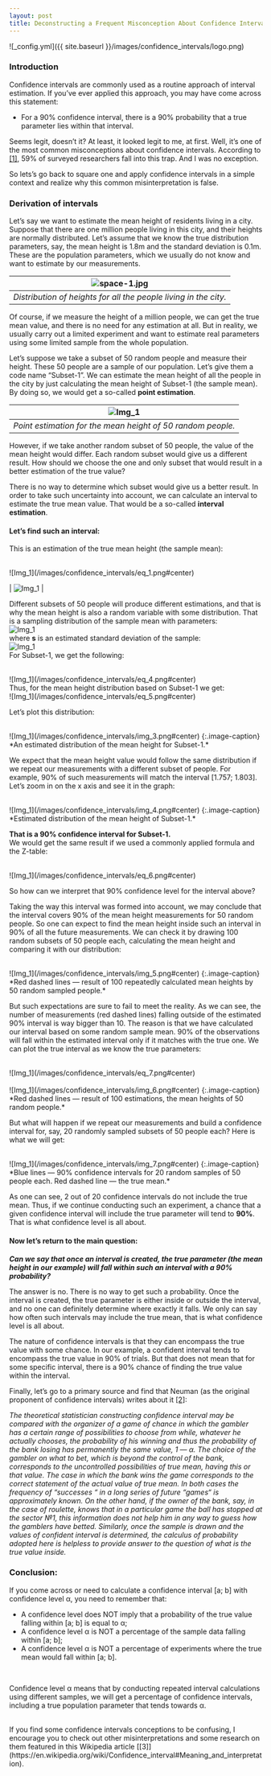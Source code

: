 ```yaml
---
layout: post
title: Deconstructing a Frequent Misconception About Confidence Intervals
---
```


![_config.yml]({{ site.baseurl }}/images/confidence_intervals/logo.png)

### Introduction
Confidence intervals are commonly used as a routine approach of interval estimation. If you’ve ever applied this approach, you may have come across this statement:

* For a 90% confidence interval, there is a 90% probability that a true parameter lies within that interval. <br>

Seems legit, doesn’t it? At least, it looked legit to me, at first. Well, it’s one of the most common misconceptions about confidence intervals. According to [[1]](http://www.ejwagenmakers.com/inpress/HoekstraEtAlPBR.pdf), 59% of surveyed researchers fall into this trap. And I was no exception.

So lets’s go back to square one and apply confidence intervals in a simple context and realize why this common misinterpretation is false. <br>

### Derivation of intervals
Let’s say we want to estimate the mean height of residents living in a city. Suppose that there are one million people living in this city, and their heights are normally distributed. Let’s assume that we know the true distribution parameters, say, the mean height is 1.8m and the standard deviation is 0.1m. These are the population parameters, which we usually do not know and want to estimate by our measurements.

| ![space-1.jpg](/images/confidence_intervals/img_1.png) | 
|:--:| 
| *Distribution of heights for all the people living in the city.* |

Of course, if we measure the height of a million people, we can get the true mean value, and there is no need for any estimation at all. But in reality, we usually carry out a limited experiment and want to estimate real parameters using some limited sample from the whole population. <br>

Let’s suppose we take a subset of 50 random people and measure their height. These 50 people are a sample of our population. Let’s give them a code name “Subset-1”. We can estimate the mean height of all the people in the city by just calculating the mean height of Subset-1 (the sample mean). By doing so, we would get a so-called **point estimation**.


| ![Img_1](/images/confidence_intervals/img_2.png#center) | 
|:--:| 
| *Point estimation for the mean height of 50 random people.* |


However, if we take another random subset of 50 people, the value of the mean height would differ. Each random subset would give us a different result. How should we choose the one and only subset that would result in a better estimation of the true value? <br>

There is no way to determine which subset would give us a better result. In order to take such uncertainty into account, we can calculate an interval to estimate the true mean value. That would be a so-called **interval estimation**. <br>

#### Let’s find such an interval:
This is an estimation of the true mean height (the sample mean): 

<br>
![Img_1](/images/confidence_intervals/eq_1.png#center)
<br>

| ![Img_1](/images/confidence_intervals/eq_1.png#center) | 

Different subsets of 50 people will produce different estimations, and that is why the mean height is also a random variable with some distribution. That is a sampling distribution of the sample mean with parameters:
<br>
![Img_1](/images/confidence_intervals/eq_2.png#center)
<br>
where **s** is an estimated standard deviation of the sample:
<br>
![Img_1](/images/confidence_intervals/eq_3.png#center)
<br>
For Subset-1, we get the following:

<br>
![Img_1](/images/confidence_intervals/eq_4.png#center)
<br>
Thus, for the mean height distribution based on Subset-1 we get:

<br>
![Img_1](/images/confidence_intervals/eq_5.png#center)
<br>

Let’s plot this distribution:

<br>
![Img_1](/images/confidence_intervals/img_3.png#center)
{:.image-caption}
*An estimated distribution of the mean height for Subset-1.*
<br>

We expect that the mean height value would follow the same distribution if we repeat our measurements with a different subset of people. For example, 90% of such measurements will match the interval [1.757; 1.803]. Let’s zoom in on the x axis and see it in the graph:

<br>
![Img_1](/images/confidence_intervals/img_4.png#center)
{:.image-caption}
*Estimated distribution of the mean height of Subset-1.*
<br>

**That is a 90% confidence interval for Subset-1.** <br>
We would get the same result if we used a commonly applied formula and the Z-table:

<br>
![Img_1](/images/confidence_intervals/eq_6.png#center)
<br>

So how can we interpret that 90% confidence level for the interval above? <br>

Taking the way this interval was formed into account, we may conclude that the interval covers 90% of the mean height measurements for 50 random people. So one can expect to find the mean height inside such an interval in 90% of all the future measurements. We can check it by drawing 100 random subsets of 50 people each, calculating the mean height and comparing it with our distribution:

<br>
![Img_1](/images/confidence_intervals/img_5.png#center)
{:.image-caption}
*Red dashed lines — result of 100 repeatedly calculated mean heights by 50 random sampled people.*
<br>

But such expectations are sure to fail to meet the reality. As we can see, the number of measurements (red dashed lines) falling outside of the estimated 90% interval is way bigger than 10. The reason is that we have calculated our interval based on some random sample mean. 90% of the observations will fall within the estimated interval only if it matches with the true one. We can plot the true interval as we know the true parameters:

<br>
![Img_1](/images/confidence_intervals/eq_7.png#center)
<br>

<br>
![Img_1](/images/confidence_intervals/img_6.png#center)
{:.image-caption}
*Red dashed lines — result of 100 estimations, the mean heights of 50 random people.*
<br>

But what will happen if we repeat our measurements and build a confidence interval for, say, 20 randomly sampled subsets of 50 people each? Here is what we will get:

<br>
![Img_1](/images/confidence_intervals/img_7.png#center)
{:.image-caption}
*Blue lines — 90% confidence intervals for 20 random samples of 50 people each. Red dashed line — the true mean.*
<br>

As one can see, 2 out of 20 confidence intervals do not include the true mean. Thus, if we continue conducting such an experiment, a chance that a given confidence interval will include the true parameter will tend to **90%**. That is what confidence level is all about. <br>

#### Now let’s return to the main question: 

***Can we say that once an interval is created, the true parameter (the mean height in our example) will fall within such an interval with a 90% probability?***
<br> 

The answer is no. There is no way to get such a probability. Once the interval is created, the true parameter is either inside or outside the interval, and no one can definitely determine where exactly it falls. We only can say how often such intervals may include the true mean, that is what confidence level is all about.

The nature of confidence intervals is that they can encompass the true value with some chance. In our example, a confident interval tends to encompass the true value in 90% of trials. But that does not mean that for some specific interval, there is a 90% chance of finding the true value within the interval.

Finally, let’s go to a primary source and find that Neuman (as the original proponent of confidence intervals) writes about it [[2]](http://gauss.stat.su.se/master/slht/probability_pdf/outline_of_a_theory_of_statistical_estimation_based_on_the_classical_theory_of_probability.pdf): <br>

*The theoretical statistician constructing confidence interval may be compared with the organizer of a game of chance in which the gambler has a certain range of possibilities to choose from while, whatever he actually chooses, the probability of his winning and thus the probability of the bank losing has permanently the same value, 1 — α. The choice of the gambler on what to bet, which is beyond the control of the bank, corresponds to the uncontrolled possibilities of true mean, having this or that value. The case in which the bank wins the game corresponds to the correct statement of the actual value of true mean. In both cases the frequency of “successes “ in a long series of future “games“ is approximately known. On the other hand, if the owner of the bank, say, in the case of roulette, knows that in a particular game the ball has stopped at the sector №1, this information does not help him in any way to guess how the gamblers have betted. Similarly, once the sample is drawn and the values of confident interval is determined, the calculus of probability adopted here is helpless to provide answer to the question of what is the true value inside.*

### Conclusion:
If you come across or need to calculate a confidence interval [a; b] with confidence level α, you need to remember that: <br>

* A confidence level does NOT imply that a probability of the true value falling within [a; b] is equal to α;
* A confidence level α is NOT a percentage of the sample data falling within [a; b];
* A confidence level α is NOT a percentage of experiments where the true mean would fall within [a; b].
<br>

Confidence level α means that by conducting repeated interval calculations using different samples, we will get a percentage of confidence intervals, including a true population parameter that tends towards α.

<br>
If you find some confidence intervals conceptions to be confusing, I encourage you to check out other misinterpretations and some research on them featured in this Wikipedia article [[3]](https://en.wikipedia.org/wiki/Confidence_interval#Meaning_and_interpretation).